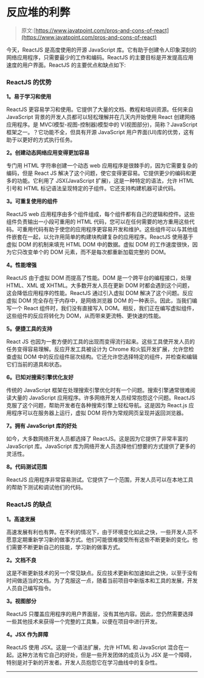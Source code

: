 # 反应堆的利弊

> 原文:[https://www.javatpoint.com/pros-and-cons-of-react](https://www.javatpoint.com/pros-and-cons-of-react)

今天，ReactJS 是高度使用的开源 JavaScript 库。它有助于创建令人印象深刻的网络应用程序，只需要最少的工作和编码。ReactJS 的主要目标是开发提高应用速度的用户界面。ReactJS 的主要优点和缺点如下:

### ReactJS 的优势

**1。易于学习和使用**

ReactJS 更容易学习和使用。它提供了大量的文档、教程和培训资源。任何来自 JavaScript 背景的开发人员都可以轻松理解并在几天内开始使用 React 创建网络应用程序。是 MVC(模型-视图-控制器)模型中的 V(视图部分)，简称？JavaScript 框架之一。？它功能不全，但具有开源 JavaScript 用户界面(UI)库的优势，这有助于以更好的方式执行任务。

**2。创建动态网络应用变得更加容易**

专门用 HTML 字符串创建一个动态 web 应用程序是很棘手的，因为它需要复杂的编码，但是 React JS 解决了这个问题，使它变得更容易。它提供更少的编码和更多的功能。它利用了 JSX(JavaScript 扩展)，这是一种特定的语法，允许 HTML 引号和 HTML 标记语法呈现特定的子组件。它还支持构建机器可读代码。

**3。可重复使用的组件**

ReactJS web 应用程序由多个组件组成，每个组件都有自己的逻辑和控件。这些组件负责输出一小段可重用的 HTML 代码，您可以在任何需要的地方重用这些代码。可重用代码有助于使您的应用程序更容易开发和维护。这些组件可以与其他组件嵌套在一起，以允许用简单的构建块构建复杂的应用程序。ReactJS 使用基于虚拟 DOM 的机制来填充 HTML DOM 中的数据。虚拟 DOM 的工作速度很快，因为它只改变单个的 DOM 元素，而不是每次都重新加载完整的 DOM。

**4。性能增强**

ReactJS 由于虚拟 DOM 而提高了性能。DOM 是一个跨平台的编程接口，处理 HTML、XML 或 XHTML。大多数开发人员在更新 DOM 时都会遇到这个问题，这会降低应用程序的性能。ReactJS 通过引入虚拟 DOM 解决了这个问题。反应虚拟 DOM 完全存在于内存中，是网络浏览器 DOM 的一种表示。因此，当我们编写一个 React 组件时，我们没有直接写入 DOM。相反，我们正在编写虚拟组件，这些组件的反应将转化为 DOM，从而带来更流畅、更快速的性能。

**5。便捷工具的支持**

React JS 也因为一套方便的工具的出现而变得流行起来。这些工具使开发人员的任务变得容易理解。反应开发工具被设计为 Chrome 和火狐开发扩展，允许您检查虚拟 DOM 中的反应组件层次结构。它还允许您选择特定的组件，并检查和编辑它们当前的道具和状态。

**6。已知对搜索引擎优化友好**

传统的 JavaScript 框架在处理搜索引擎优化时有一个问题。搜索引擎通常很难阅读大量的 JavaScript 应用程序。许多网络开发人员经常抱怨这个问题。ReactJS 克服了这个问题，帮助开发者在各种搜索引擎上轻松导航。这是因为 React.js 应用程序可以在服务器上运行，虚拟 DOM 将作为常规网页呈现并返回浏览器。

**7。拥有 JavaScript 库的好处**

如今，大多数网络开发人员都选择了 ReactJS。这是因为它提供了非常丰富的 JavaScript 库。JavaScript 库为网络开发人员选择他们想要的方式提供了更多的灵活性。

**8。代码测试范围**

ReactJS 应用程序非常容易测试。它提供了一个范围，开发人员可以在本地工具的帮助下测试和调试他们的代码。

### ReactJS 的缺点

**1。高速发展**

高速发展有利也有弊。在不利的情况下，由于环境变化如此之快，一些开发人员不愿意定期重新学习新的做事方式。他们可能很难接受所有这些不断更新的变化。他们需要不断更新自己的技能，学习新的做事方式。

**2。文档不良**

这是不断更新技术的另一个常见缺点。反应技术更新和加速如此之快，以至于没有时间做适当的文档。为了克服这一点，随着当前项目中新版本和工具的发展，开发人员自己编写指令。

**3。视图部分**

ReactJS 只覆盖应用程序的用户界面层，没有其他内容。因此，您仍然需要选择一些其他技术来获得一个完整的工具集，以便在项目中进行开发。

**4。JSX 作为屏障**

ReactJS 使用 JSX。这是一个语法扩展，允许 HTML 和 JavaScript 混合在一起。这种方法有它自己的好处，但是一些开发团体的成员认为 JSX 是一个障碍，特别是对于新的开发者。开发人员抱怨它在学习曲线中的复杂性。

* * *